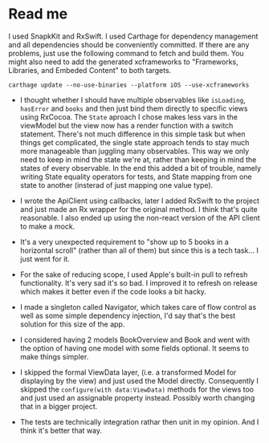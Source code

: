 # Read me 

I used SnapkKit and RxSwift. I used Carthage for dependency management and all dependencies should be conveniently committed. If there are any problems, just use the following command to fetch and build them. You might also need to add the generated xcframeworks to "Frameworks, Libraries, and Embeded Content" to both targets.

```carthage update --no-use-binaries --platform iOS --use-xcframeworks```

- I thought whether I should have multiple observables like `isLoading`, `hasError` and `books` and then just bind them directly to specific views using RxCocoa. The `State` aproach I chose makes less vars in the viewModel but the view now has a render function with a switch statement. There's not much difference in this simple task but when things get complicated, the single state approach tends to stay much more manageable than juggling many observables. This way we only need to keep in mind the state we're at, rather than keeping in mind the states of every observable. In the end this added a bit of trouble, namely writing State equality operators for tests, and State mapping from one state to another (insterad of just mapping one value type). 

- I wrote the ApiClient using callbacks, later I added RxSwift to the project and just made an Rx wrapper for the original method. I think that's quite reasonable. I also ended up using the non-react version of the API client to make a mock.

- It's a very unexpected requirement to "show up to 5 books in a horizontal scroll" (rather than all of them) but since this is a tech task... I just went for it.

- For the sake of reducing scope, I used Apple's built-in pull to refresh functionality. It's very sad it's so bad. I improved it to refresh on release which makes it better even if the code looks a bit hacky.

- I made a singleton called Navigator, which takes care of flow control as well as some simple dependency injection, I'd say that's the best solution for this size of the app.

- I considered having 2 models BookOverview and Book and went with the option of having one model with some fields optional. It seems to make things simpler.

- I skipped the formal ViewData layer, (i.e. a transformed Model for displaying by the view) and just used the Model directly. Consequently I skipped the `configure(with data:ViewData)` methods for the views too and just used an assignable property instead. Possibly worth changing that in a bigger project. 

- The tests are technically integration rathar then unit in my opinion. And I think it's better that way.
